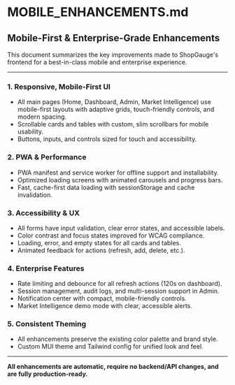 # MOBILE_ENHANCEMENTS.md

## Mobile-First & Enterprise-Grade Enhancements

This document summarizes the key improvements made to ShopGauge's frontend for a best-in-class mobile and enterprise experience.

---

### 1. Responsive, Mobile-First UI
- All main pages (Home, Dashboard, Admin, Market Intelligence) use mobile-first layouts with adaptive grids, touch-friendly controls, and modern spacing.
- Scrollable cards and tables with custom, slim scrollbars for mobile usability.
- Buttons, inputs, and controls sized for touch and accessibility.

### 2. PWA & Performance
- PWA manifest and service worker for offline support and installability.
- Optimized loading screens with animated carousels and progress bars.
- Fast, cache-first data loading with sessionStorage and cache invalidation.

### 3. Accessibility & UX
- All forms have input validation, clear error states, and accessible labels.
- Color contrast and focus states improved for WCAG compliance.
- Loading, error, and empty states for all cards and tables.
- Animated feedback for actions (refresh, add, delete, etc.).

### 4. Enterprise Features
- Rate limiting and debounce for all refresh actions (120s on dashboard).
- Session management, audit logs, and multi-session support in Admin.
- Notification center with compact, mobile-friendly controls.
- Market Intelligence demo mode with clear, accessible alerts.

### 5. Consistent Theming
- All enhancements preserve the existing color palette and brand style.
- Custom MUI theme and Tailwind config for unified look and feel.

---

**All enhancements are automatic, require no backend/API changes, and are fully production-ready.** 